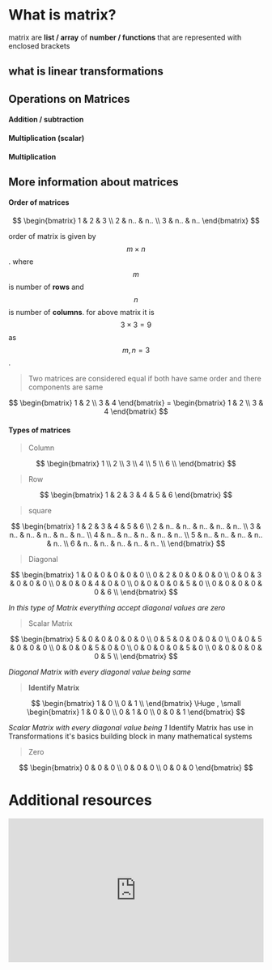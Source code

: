 # What is matrix?

matrix are **list / array** of **number / functions** that are represented with enclosed brackets

## what is linear transformations

## Operations on Matrices

#### Addition / subtraction

#### Multiplication (scalar)

#### Multiplication

## More information about matrices

#### Order of matrices

$$
\begin{bmatrix}
1 & 2 & 3      \\
2 & n.. & n..  \\
3 & n.. & n..
\end{bmatrix}
$$

order of matrix is given by $$m \times n$$. where $$m$$ is number of **rows** and $$n$$ is number of **columns**. for above matrix it is $$3 \times 3 = 9$$ as $$m,n=3$$.

> Two matrices are considered equal if both have same order and there components are same

$$
\begin{bmatrix}
1 & 2 \\
3 & 4
\end{bmatrix} =
\begin{bmatrix}
1 & 2 \\
3 & 4
\end{bmatrix}
$$

#### Types of matrices

> Column

$$
\begin{bmatrix}
1 \\
2 \\
3 \\
4 \\
5 \\
6 \\
\end{bmatrix}
$$

> Row

$$
\begin{bmatrix}
1 & 2 & 3 & 4 & 5 & 6
\end{bmatrix}
$$

> square

$$
\begin{bmatrix}
1 & 2   & 3   & 4   & 5   & 6    \\
2 & n.. & n.. & n.. & n.. & n..  \\
3 & n.. & n.. & n.. & n.. & n..  \\
4 & n.. & n.. & n.. & n.. & n..  \\
5 & n.. & n.. & n.. & n.. & n..  \\
6 & n.. & n.. & n.. & n.. & n..  \\
\end{bmatrix}
$$

> Diagonal

$$
\begin{bmatrix}
1 & 0 & 0 & 0 & 0 & 0  \\
0 & 2 & 0 & 0 & 0 & 0  \\
0 & 0 & 3 & 0 & 0 & 0  \\
0 & 0 & 0 & 4 & 0 & 0  \\
0 & 0 & 0 & 0 & 5 & 0  \\
0 & 0 & 0 & 0 & 0 & 6  \\
\end{bmatrix}
$$

*In this type of Matrix everything accept diagonal values are zero*

> Scalar Matrix

$$
\begin{bmatrix}
5 & 0 & 0 & 0 & 0 & 0  \\
0 & 5 & 0 & 0 & 0 & 0  \\
0 & 0 & 5 & 0 & 0 & 0  \\
0 & 0 & 0 & 5 & 0 & 0  \\
0 & 0 & 0 & 0 & 5 & 0  \\
0 & 0 & 0 & 0 & 0 & 5  \\
\end{bmatrix}
$$

*Diagonal Matrix with every diagonal value being same*

> **Identify Matrix**

$$
\begin{bmatrix}
1 & 0 	\\
0 & 1 	\\
\end{bmatrix}
\Huge , \small
\begin{bmatrix}
1 & 0 & 0	\\
0 & 1 & 0	\\
0 & 0 & 1
\end{bmatrix}
$$

*Scalar Matrix with every diagonal value being 1*
Identify Matrix has use in Transformations it's basics building block in many mathematical systems

> Zero

$$
\begin{bmatrix}
0 & 0 & 0	\\
0 & 0 & 0	\\
0 & 0 & 0
\end{bmatrix}
$$

# Additional resources

<div style="left: 0; width: 100%; height: 0; position: relative; padding-bottom: 56.25%;"><iframe src="https://www.youtube.com/embed/HgQzOmnBGCo?rel=0&cc_load_policy=1" style="top: 0; left: 0; width: 100%; height: 100%; position: absolute; border: 0;" allowfullscreen scrolling="no" allow="accelerometer *; clipboard-write *; encrypted-media *; gyroscope *; picture-in-picture *; web-share *;"></iframe></div>
